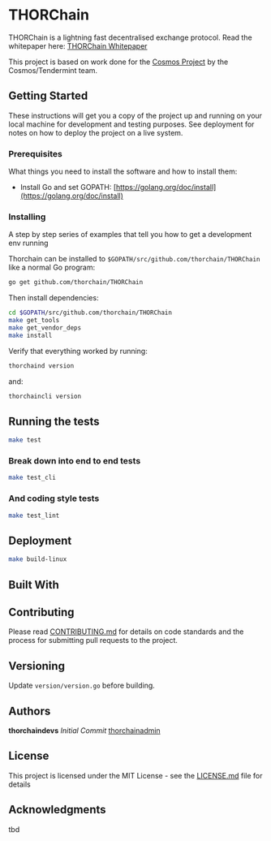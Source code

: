# THORChain

THORChain is a lightning fast decentralised exchange protocol. Read the whitepaper here: [THORChain Whitepaper](https://github.com/thorchain/Resources/tree/master/Whitepapers/THORChain)

This project is based on work done for the [Cosmos Project](https://github.com/cosmos/cosmos-sdk) by the Cosmos/Tendermint team. 

## Getting Started

These instructions will get you a copy of the project up and running on your local machine for development and testing purposes. See deployment for notes on how to deploy the project on a live system.

### Prerequisites

What things you need to install the software and how to install them:

* Install Go and set GOPATH: [https://golang.org/doc/install](https://golang.org/doc/install)

### Installing

A step by step series of examples that tell you how to get a development env running

Thorchain can be installed to `$GOPATH/src/github.com/thorchain/THORChain` like a normal Go program:

```sh
go get github.com/thorchain/THORChain
```

Then install dependencies:

```sh
cd $GOPATH/src/github.com/thorchain/THORChain
make get_tools
make get_vendor_deps
make install
```

Verify that everything worked by running:

```sh
thorchaind version
```

and:

```sh
thorchaincli version
```

## Running the tests

```sh
make test
```

### Break down into end to end tests

```sh
make test_cli
```

### And coding style tests

```sh
make test_lint
```

## Deployment

```sh
make build-linux
```

## Built With

## Contributing

Please read [CONTRIBUTING.md](https://github.com/thorchain/Resources/blob/master/contributing.md) for details on code standards and the process for submitting pull requests to the project.

## Versioning

Update `version/version.go` before building.

## Authors

**thorchaindevs** *Initial Commit* [thorchainadmin](https://github.com/thorchainadmin)

## License

This project is licensed under the MIT License - see the [LICENSE.md](https://github.com/thorchain/THORChain/blob/master/LICENSE.md) file for details

## Acknowledgments

tbd
